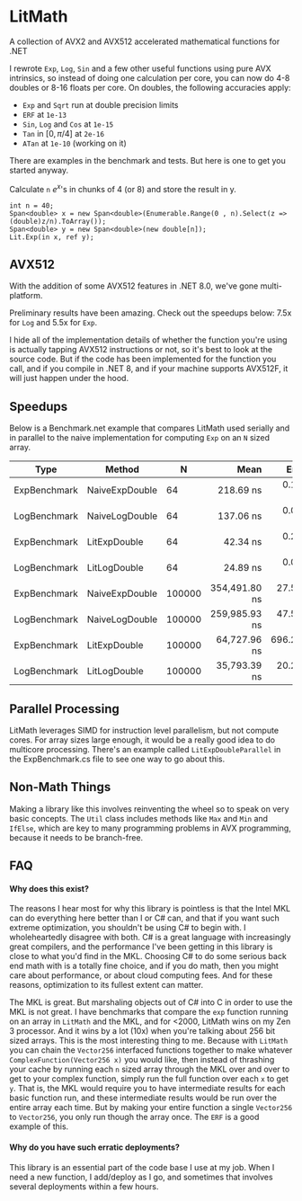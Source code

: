 # LitMath
 A collection of AVX2 and AVX512 accelerated mathematical functions for .NET

 I rewrote `Exp`, `Log`, `Sin` and a few other useful functions using pure AVX intrinsics, so instead of doing one calculation per core, you can now do 4-8 doubles or 8-16 floats per core. On doubles, the following accuracies apply:
 
  - `Exp` and `Sqrt` run at double precision limits
  - `ERF` at `1e-13` 
  - `Sin`, `Log` and `Cos` at `1e-15`
  - `Tan` in $[0,\pi/4]$ at `2e-16`
  - `ATan` at `1e-10` (working on it)

 There are examples in the benchmark and tests. But here is one to get you started anyway.

 Calculate `n` $e^x$'s in chunks of 4 (or 8) and store the result in y.

 ```
int n = 40;
Span<double> x = new Span<double>(Enumerable.Range(0 , n).Select(z => (double)z/n).ToArray());
Span<double> y = new Span<double>(new double[n]);
Lit.Exp(in x, ref y);
 ```
 
## AVX512
With the addition of some AVX512 features in .NET 8.0, we've gone multi-platform. 

Preliminary results have been amazing. Check out the speedups below: 7.5x for `Log` and 5.5x for `Exp`. 

I hide all of the implementation details of whether the function you're using is actually tapping AVX512 instructions or not, so it's best to look at the source code. But if the code has been implemented for the function you call, and if you compile in .NET 8, and if your machine supports AVX512F, it will just happen under the hood.

## Speedups
Below is a Benchmark.net example that compares LitMath used serially and in parallel to the naive implementation for computing `Exp` on an `N` sized array.

|         Type |               Method |      N |          Mean |      Error |     StdDev |
|------------- |--------------------- |------- |--------------:|-----------:|-----------:|
| ExpBenchmark |       NaiveExpDouble |     64 |     218.69 ns |   0.105 ns |   0.082 ns |
| LogBenchmark |       NaiveLogDouble |     64 |     137.06 ns |   0.041 ns |   0.036 ns |
| ExpBenchmark |         LitExpDouble |     64 |      42.34 ns |   0.254 ns |   0.238 ns |
| LogBenchmark |         LitLogDouble |     64 |      24.89 ns |   0.045 ns |   0.042 ns |
| ExpBenchmark |       NaiveExpDouble | 100000 | 354,491.80 ns |  27.502 ns |  21.472 ns |
| LogBenchmark |       NaiveLogDouble | 100000 | 259,985.93 ns |  47.545 ns |  44.474 ns |
| ExpBenchmark |         LitExpDouble | 100000 |  64,727.96 ns | 696.267 ns | 617.222 ns |
| LogBenchmark |         LitLogDouble | 100000 |  35,793.39 ns |  20.223 ns |  17.927 ns |


 
## Parallel Processing
LitMath leverages SIMD for instruction level parallelism, but not compute cores. For array sizes large enough, it would be a really good idea to do multicore processing. There's an example called `LitExpDoubleParallel` in the ExpBenchmark.cs file to see one way to go about this. 

## Non-Math Things
Making a library like this involves reinventing the wheel so to speak on very basic concepts. The `Util` class includes methods like `Max` and `Min` and `IfElse`, which are key to many programming problems in AVX programming, because it needs to be branch-free.

## FAQ
#### Why does this exist?
The reasons I hear most for why this library is pointless is that the Intel MKL can do everything here better than I or C# can, and that if you want such extreme optimization, you shouldn't be using C# to begin with. I wholeheartedly disagree with both. C# is a great language with increasingly great compilers, and the performance I've been getting in this library is close to what you'd find in the MKL. Choosing C# to do some serious back end math with is a totally fine choice, and if you do math, then you might care about performance, or about cloud computing fees. And for these reasons, optimization to its fullest extent can matter.

The MKL is great. But marshaling objects out of C# into C in order to use the MKL is not great. I have benchmarks that compare the `exp` function running on an array in `LitMath` and the MKL, and for <2000, LitMath wins on my Zen 3 processor. And it wins by a lot (10x) when you're talking about 256 bit sized arrays. This is the most interesting thing to me. Because with `LitMath` you can chain the `Vector256` interfaced functions together to make whatever `ComplexFunction(Vector256 x)` you would like, then instead of thrashing your cache by running each `n` sized array through the MKL over and over to get to your complex function, simply run the full function over each `x` to get `y`. That is, the MKL would require you to have intermediate results for each basic function run, and these intermediate results would be run over the entire array each time. But by making your entire function a single `Vector256` to `Vector256`, you only run though the array once. The `ERF` is a good example of this. 

#### Why do you have such erratic deployments?
This library is an essential part of the code base I use at my job. When I need a new function, I add/deploy as I go, and sometimes that involves several deployments within a few hours. 
